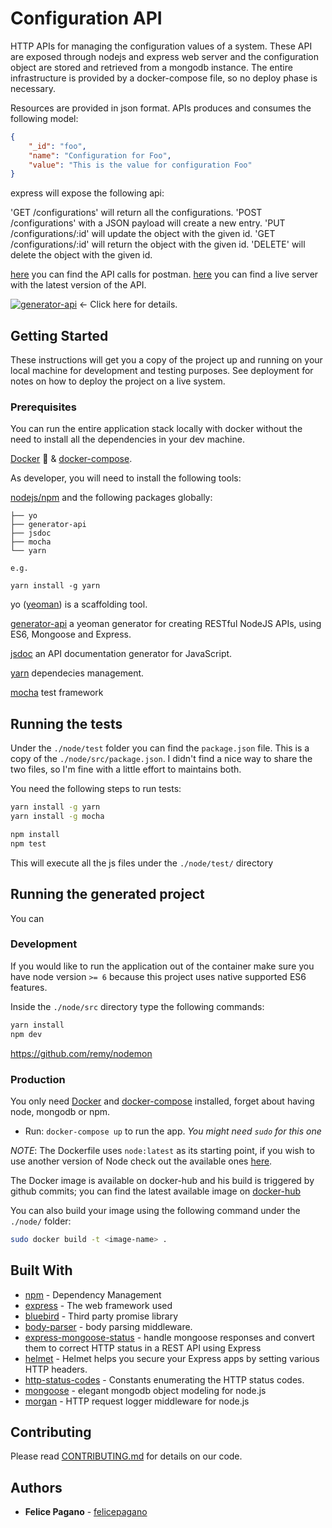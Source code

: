 # Configuration API

HTTP APIs for managing the configuration values of a system. These API are exposed through nodejs and express web server and the configuration object are stored and retrieved from a mongodb instance.
The entire infrastructure is provided by a docker-compose file, so no deploy phase is necessary.

Resources are provided in json format. APIs produces and consumes the following model:

```json
{
	"_id": "foo",
	"name": "Configuration for Foo",
	"value": "This is the value for configuration Foo"
}
```

express will expose the following api:

'GET /configurations' will return all the configurations.
'POST /configurations' with a JSON payload will create a new entry.
'PUT /configurations/:id' will update the object with the given id.
'GET /configurations/:id' will return the object with the given id.
'DELETE' will delete the object with the given id.

[here](https://documenter.getpostman.com/view/2212215/configuration/RVg5986u) you can find the API calls for postman.
[here](http://188.166.89.24:8080/configurations) you can find a live server with the latest version of the API.

[![generator-api](https://img.shields.io/badge/built%20with-generator--api-green.svg)](https://github.com/ndelvalle/generator-api) &leftarrow; Click here for details.

## Getting Started

These instructions will get you a copy of the project up and running on your local machine for development and testing purposes. See deployment for notes on how to deploy the project on a live system.

### Prerequisites

You can run the entire application stack locally with docker without the need to install all the dependencies in your dev machine.

[Docker](https://docs.docker.com/engine/installation/) :whale: & [docker-compose](https://docs.docker.com/compose/install/).

As developer, you will need to install the following tools:

[nodejs/npm](https://https://nodejs.org/en/) and the following packages globally:

```
├── yo
├── generator-api
├── jsdoc
├── mocha
└── yarn

e.g.

yarn install -g yarn
```

yo ([yeoman](http://yeoman.io)) is a scaffolding tool.

[generator-api](https://github.com/ndelvalle/generator-api) a yeoman generator for creating RESTful NodeJS APIs, using ES6, Mongoose and Express.

[jsdoc](http://usejsdoc.org) an API documentation generator for JavaScript.

[yarn](https://yarnpkg.com/lang/en/) dependecies management.

[mocha](https://mochajs.org/) test framework

## Running the tests

Under the `./node/test` folder you can find the `package.json` file. This is a copy of the `./node/src/package.json`. I didn't find a nice way to share the two files, so I'm fine with a little effort to maintains both.

You need the following steps to run tests:

```bash
yarn install -g yarn
yarn install -g mocha

npm install
npm test
```

This will execute all the js files under the `./node/test/` directory

## Running the generated project

You can 

### Development

If you would like to run the application out of the container make sure you have node version `>= 6` because this project uses native supported ES6 features.

Inside the `./node/src` directory type the following commands:

```bash
yarn install
npm dev
```

https://github.com/remy/nodemon

### Production

You only need [Docker](https://docs.docker.com/engine/installation/) and [docker-compose](https://docs.docker.com/compose/install/) installed, forget about having node, mongodb or npm.

- Run: `docker-compose up` to run the app. _You might need `sudo` for this one_

_NOTE_: The Dockerfile uses `node:latest` as its starting point, if you wish to use another version of Node check out the available ones [here](https://hub.docker.com/_/node/).

The Docker image is available on docker-hub and his build is triggered by github commits; you can find the latest available image on [docker-hub](https://hub.docker.com/r/fpagano/buildo-node/)

You can also build your image using the following command under the `./node/` folder:

```bash
sudo docker build -t <image-name> .
```

## Built With

* [npm](https://www.npmjs.com/) - Dependency Management
* [express](https://expressjs.com/) - The web framework used
* [bluebird](http://bluebirdjs.com/docs/getting-started.html) - Third party promise library
* [body-parser](https://www.npmjs.com/package/body-parser) - body parsing middleware.
* [express-mongoose-status](https://www.npmjs.com/package/express-mongoose-status) -  handle mongoose responses and convert them to correct HTTP status in a REST API using Express
* [helmet](https://helmetjs.github.io/) - Helmet helps you secure your Express apps by setting various HTTP headers.
* [http-status-codes](https://www.npmjs.com/package/http-status-codes) - Constants enumerating the HTTP status codes.
* [mongoose](http://mongoosejs.com/) - elegant mongodb object modeling for node.js
* [morgan](https://github.com/expressjs/morgan) - HTTP request logger middleware for node.js

## Contributing

Please read [CONTRIBUTING.md](https://gist.github.com/PurpleBooth/b24679402957c63ec426) for details on our code.

## Authors

* **Felice Pagano** - [felicepagano](https://github.com/felicepagano)
